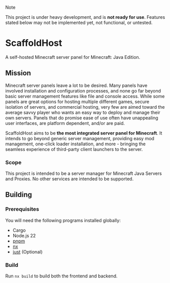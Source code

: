 > [!NOTE]  
> This project is under heavy development, and is **not ready for use**.
> Features stated below may not be implemented yet, not functional, or untested.

# ScaffoldHost

A self-hosted Minecraft server panel for Minecraft: Java Edition.

## Mission

Minecraft server panels leave a lot to be desired. Many panels have involved
installation and configuration processes, and none go far beyond basic server
management features like file and console access. While some panels are great
options for hosting multiple different games, secure isolation of servers, and
commercial hosting, very few are aimed toward the average savvy player who wants
an easy way to deploy and manage their own servers. Panels that do promise ease
of use often have unappealing user interfaces, are platform dependent, and/or
are paid.

ScaffoldHost aims to be **the most integrated server panel for Minecraft**. It
intends to go beyond generic server management, providing easy mod management,
one-click loader installation, and more - bringing the seamless experience of
third-party client launchers to the server.

### Scope

This project is intended to be a server manager for Minecraft Java Servers and
Proxies. No other services are intended to be supported.

## Building

### Prerequisites

You will need the following programs installed globally:

- Cargo
- Node.js 22
- [pnpm](https://pnpm.io/)
- [nx](https://www.npmjs.com/package/nx)
- [just](https://just.systems/) (Optional)

### Build

Run `nx build` to build both the frontend and backend.

